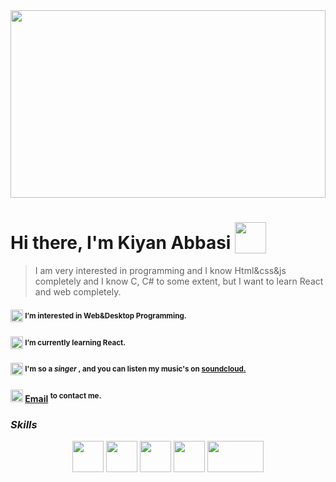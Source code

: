 
<img src="https://github.com/user-attachments/assets/7e815335-5d61-4f46-8f08-321d788ddd1d" width="100%" align="center" height="300px"  >


# Hi there, I'm Kiyan Abbasi <sub> <img src="https://github.com/user-attachments/assets/bc50be13-2ef8-4143-8ad3-d24bb5e0b760" width="50px" height="50px"> </sub>
> I am very interested in programming and I know Html&css&js completely and I know C, C# to some extent, but I want to learn React and web completely.
#### <img src="https://github.com/user-attachments/assets/4554475b-a106-465d-9ec6-085efc82ad6c" width="20px" height="20px" > <sup> I’m interested in Web&Desktop Programming. </sup>
#### <img src="https://github.com/user-attachments/assets/6b6c89e9-b96d-4638-bed8-4779926e88b2" width="20px" height="20px" > <sup> I’m currently learning React.</sup>
#### <img src="https://github.com/user-attachments/assets/b799f71a-5bcb-4323-9abb-638bb78a6c4b" width="20px" height="20px" > <sup> I'm so a _singer_ , and you can listen my music's on <a href="https://soundcloud.com/imkiyan">**soundcloud**.</sup></a> 
#### <img src="https://github.com/user-attachments/assets/8956e840-0b7b-462a-a6d3-236d8497cb53" width="20px" height="20px" > **[Email][gmail]** <sup> to contact me. </sup>

### *Skills*

<div align="center">
<img src="https://github.com/user-attachments/assets/d84d0a1e-a0c0-43b7-80e6-9c43eca819d6" width="50px" height="50px" >
<img src="https://github.com/user-attachments/assets/96bb708c-50f8-4d06-bb4f-0fb276e19628" width="50px" height="50px" >
<img src="https://github.com/user-attachments/assets/9c73b28e-1a63-4da4-8b8a-15c3b7376a0d" width="50px" height="50px" >
<img src="https://user-images.githubusercontent.com/74038190/212257465-7ce8d493-cac5-494e-982a-5a9deb852c4b.gif" width="50px" height="50px" >
<img src="https://github.com/user-attachments/assets/3ed7cf0d-80d3-4af9-b170-5f725d8da3c5" width="90px" height="50px" >


[gmail]: mailto:alirezaabbasi001@outlook.com
